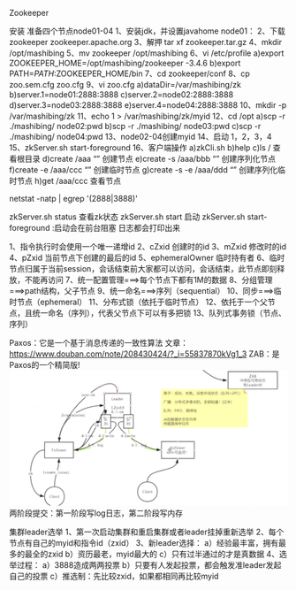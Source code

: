 Zookeeper

安装
准备四个节点node01-04
1、安装jdk，并设置javahome
node01：
2、下载zookeeper zookeeper.apache.org
3、解押 tar xf zookeeper.tar.gz
4、mkdir /opt/mashibing
5、mv zookeeper /opt/mashibing
6、vi /etc/profile
a)export ZOOKEEPER_HOME=/opt/mashibing/zookeeper -3.4.6
b)export PATH=$PATH:$ZOOKEEPER_HOME/bin
7、cd zookeeper/conf
8、cp zoo.sem.cfg zoo.cfg
9、vi zoo.cfg
a)dataDir=/var/mashibing/zk
b)server.1=node01:2888:3888
c)server.2=node02:2888:3888
d)server.3=node03:2888:3888
e)server.4=node04:2888:3888
10、mkdir -p /var/mashibing/zk
11、echo 1 > /var/mashibing/zk/myid
12、cd /opt
a)scp -r ./mashibing/ node02:pwd
b)scp -r ./mashibing/ node03:pwd
c)scp -r ./mashibing/ node04:pwd
13、node02-04创建myid
14、启动 1，2，3，4
15、zkServer.sh start-foreground
16、客户端操作
a)zkCli.sh
b)help
c)ls / 查看根目录
d)create /aaa “” 创建节点
e)create -s /aaa/bbb “” 创建序列化节点
f)create -e /aaa/ccc “” 创建临时节点
g)create -s -e /aaa/ddd “” 创建序列化临时节点
h)get /aaa/ccc 查看节点

netstat -natp | egrep  '(2888|3888)'


zkServer.sh status  查看zk状态
zkServer.sh start   启动
zkServer.sh start-foreground :启动会在前台阻塞 日志都会打印出来


1、指令执行时会使用一个唯一递增id
2、cZxid 创建时的id
3、mZxid 修改时的id
4、pZxid 当前节点下创建的最后的id
5、ephemeralOwner 临时持有者
6、临时节点归属于当前session，会话结束前大家都可以访问，会话结束，此节点即刻释放，不能再访问
7、统一配置管理===>每个节点下都有1M的数据
8、分组管理===>path结构，父子节点
9、统一命名===>序列（sequential）
10、同步===>临时节点（ephemeral）
11、分布式锁（依托于临时节点）
12、依托于一个父节点，且统一命名（序列），代表父节点下可以有多把锁
13、队列式事务锁（节点、序列）

Paxos：它是一个基于消息传递的一致性算法
文章：https://www.douban.com/note/208430424/?_i=55837870kVg1_3
ZAB：是Paxos的一个精简版!
![](流程.png)
两阶段提交：第一阶段写log日志，第二阶段写内存

集群leader选举
1、第一次启动集群和重启集群或者leader挂掉重新选举
2、每个节点有自己的myid和指令id（zxid）
3、新leader选择：
a）经验最丰富，拥有最多的最全的zxid
b）资历最老，myid最大的
c）只有过半通过的才是真数据
4、选举过程：
a）3888造成两两投票
b）只要有人发起投票，都会触发准leader发起自己的投票
c）推选制：先比较zxid，如果都相同再比较myid